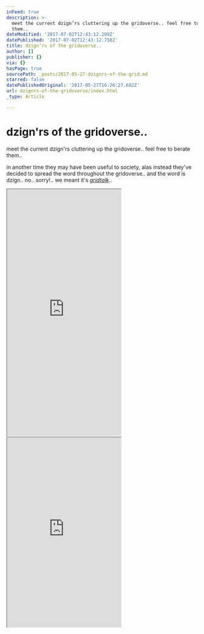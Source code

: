 ```yaml
---
inFeed: true
description: >-
  meet the current dzign’rs cluttering up the gridoverse.. feel free to berate
  them..
dateModified: '2017-07-02T12:43:12.209Z'
datePublished: '2017-07-02T12:43:12.758Z'
title: dzign’rs of the gridoverse..
author: []
publisher: {}
via: {}
hasPage: true
sourcePath: _posts/2017-05-27-dzignrs-of-the-grid.md
starred: false
datePublishedOriginal: '2017-05-27T16:26:27.682Z'
url: dzignrs-of-the-gridoverse/index.html
_type: Article

---
```

# dzign'rs of the gridoverse..

meet the current dzign'rs cluttering up the gridoverse.. feel free to berate them..

in another time they may have been useful to society, alas instead they've decided to spread the word throughout the gridoverse.. and the word is dzign.. no.. sorry!.. we meant it's _[gridtalk][0]_..

<iframe src="https://the-grid.github.io/ed-userhtml/?g=eJyt0UEKgzAQheGrZJedqdJViV6lJHGaDCZGxoHQ2zcWNwVBF10OD34-GO1gZqBBGxEIXr0MzMtDqVJKwwW5bo3LSXEATzhKwYY8cC-fNpp5koPG5IXNNAL18iZFAPSh7veuHiu5n6K1aOy3t2aHJiaVcozvrcyEbmqW2dekMoO2JNSpCl2ETKa9zuraS6w9fAQ7I5kR3P89W_VIo_b_fQDExp1n" height="650" style=""></iframe>

<iframe src="https://the-grid.github.io/ed-userhtml/?g=eJxNkUFPwzAMhe_9FVGRWCttCSBxgLY7VEKIy07cEEJZ4nTp1qSK04qB-O-4WyftFsef3rOfS21HZnWVmu0qeB_TdSnoa52UqILt4zozg1PRepfpJcMlsTn7TRgbZWAt1aZFVjHNG4gvB-jARayP77LZyA4yzD_uPguirWHZNVMf33RGUjkLEIfgJmYWUgFkhJkjhYIa3GrqWX3GOAZFZSqE8s6BitxIBVvv99xBFOC-XmuBes9bvPk22-5Q3d-OEJCWqMYH_pROMjQ372Ugj43XwK1DCLEG4wNk8155kfxl2qthmmTJFudEFvS6-K1aJJ9FnhelmPNKyilRdZCIp1CV706hpEzLKFe7AKZKdzH2-CxE3EETrObSCv1jGzdDbuh6j5EEHi_3-AewNYxV" height="500" style=""></iframe>



[0]: http://gridtalk.info/